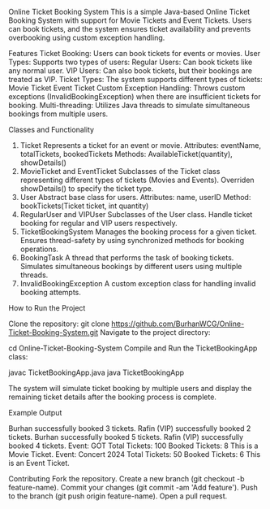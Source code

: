 Online Ticket Booking System
This is a simple Java-based Online Ticket Booking System with support for Movie Tickets and Event Tickets. Users can book tickets, and the system ensures ticket availability and prevents overbooking using custom exception handling.

Features
Ticket Booking: Users can book tickets for events or movies.
User Types: Supports two types of users:
Regular Users: Can book tickets like any normal user.
VIP Users: Can also book tickets, but their bookings are treated as VIP.
Ticket Types: The system supports different types of tickets:
Movie Ticket
Event Ticket
Custom Exception Handling: Throws custom exceptions (InvalidBookingException) when there are insufficient tickets for booking.
Multi-threading: Utilizes Java threads to simulate simultaneous bookings from multiple users.



Classes and Functionality
1. Ticket
Represents a ticket for an event or movie.
Attributes: eventName, totalTickets, bookedTickets
Methods: AvailableTicket(quantity), showDetails()
2. MovieTicket and EventTicket
Subclasses of the Ticket class representing different types of tickets (Movies and Events).
Overriden showDetails() to specify the ticket type.
3. User
Abstract base class for users.
Attributes: name, userID
Method: bookTickets(Ticket ticket, int quantity)
4. RegularUser and VIPUser
Subclasses of the User class.
Handle ticket booking for regular and VIP users respectively.
5. TicketBookingSystem
Manages the booking process for a given ticket.
Ensures thread-safety by using synchronized methods for booking operations.
6. BookingTask
A thread that performs the task of booking tickets.
Simulates simultaneous bookings by different users using multiple threads.
7. InvalidBookingException
A custom exception class for handling invalid booking attempts.


How to Run the Project

Clone the repository:
git clone https://github.com/BurhanWCG/Online-Ticket-Booking-System.git
Navigate to the project directory:

cd Online-Ticket-Booking-System
Compile and Run the TicketBookingApp class:


javac TicketBookingApp.java
java TicketBookingApp

The system will simulate ticket booking by multiple users and display the remaining ticket details after the booking process is complete.

Example Output

Burhan successfully booked 3 tickets.
Rafin (VIP) successfully booked 2 tickets.
Burhan successfully booked 5 tickets.
Rafin (VIP) successfully booked 4 tickets.
Event: GOT
Total Tickets: 100
Booked Tickets: 8
This is a Movie Ticket.
Event: Concert 2024
Total Tickets: 50
Booked Tickets: 6
This is an Event Ticket.


Contributing
Fork the repository.
Create a new branch (git checkout -b feature-name).
Commit your changes (git commit -am 'Add feature').
Push to the branch (git push origin feature-name).
Open a pull request.
